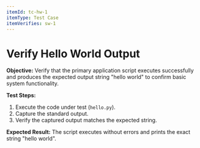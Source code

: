 ```yaml
---
itemId: tc-hw-1
itemType: Test Case
itemVerifies: sw-1
---
```


# Verify Hello World Output

**Objective:** Verify that the primary application script executes successfully and produces the expected output string "hello world" to confirm basic system functionality.

**Test Steps:**

1.  Execute the code under test (`hello.py`).
2.  Capture the standard output.
3.  Verify the captured output matches the expected string.

**Expected Result:** The script executes without errors and prints the exact string "hello world".
